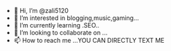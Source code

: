 - 👋 Hi, I’m @zali5120
- 👀 I’m interested in blogging,music,gaming...
- 🌱 I’m currently learning .SEO..
- 💞️ I’m looking to collaborate on ...
- 📫 How to reach me ...YOU CAN DIRECTLY TEXT ME 

<!---
zali5120/zali5120 is a ✨ special ✨ repository because its `README.md` (this file) appears on your GitHub profile.
You can click the Preview link to take a look at your changes.
--->
